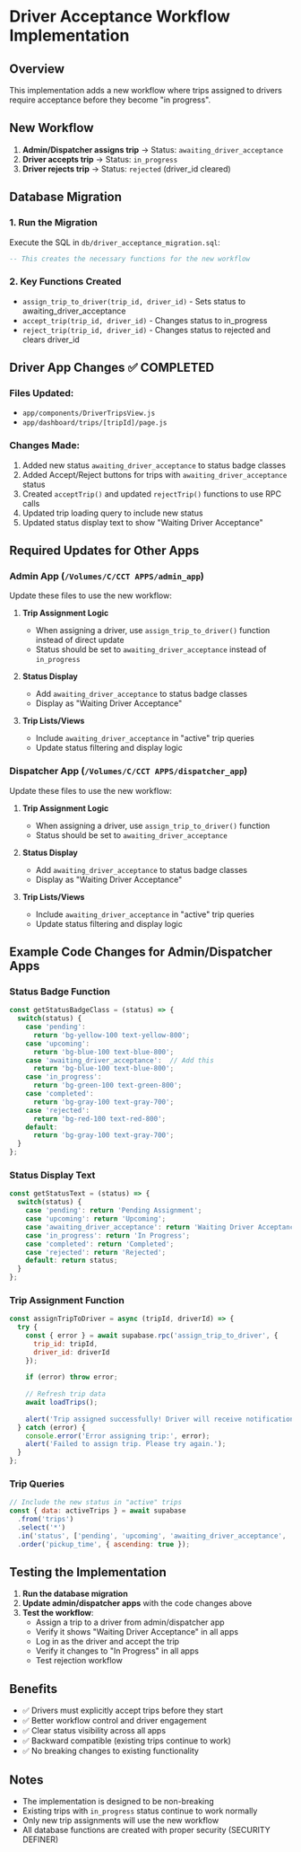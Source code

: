 # Driver Acceptance Workflow Implementation

## Overview
This implementation adds a new workflow where trips assigned to drivers require acceptance before they become "in progress".

## New Workflow
1. **Admin/Dispatcher assigns trip** → Status: `awaiting_driver_acceptance`
2. **Driver accepts trip** → Status: `in_progress`
3. **Driver rejects trip** → Status: `rejected` (driver_id cleared)

## Database Migration

### 1. Run the Migration
Execute the SQL in `db/driver_acceptance_migration.sql`:

```sql
-- This creates the necessary functions for the new workflow
```

### 2. Key Functions Created
- `assign_trip_to_driver(trip_id, driver_id)` - Sets status to awaiting_driver_acceptance
- `accept_trip(trip_id, driver_id)` - Changes status to in_progress
- `reject_trip(trip_id, driver_id)` - Changes status to rejected and clears driver_id

## Driver App Changes ✅ COMPLETED

### Files Updated:
- `app/components/DriverTripsView.js`
- `app/dashboard/trips/[tripId]/page.js`

### Changes Made:
1. Added new status `awaiting_driver_acceptance` to status badge classes
2. Added Accept/Reject buttons for trips with `awaiting_driver_acceptance` status
3. Created `acceptTrip()` and updated `rejectTrip()` functions to use RPC calls
4. Updated trip loading query to include new status
5. Updated status display text to show "Waiting Driver Acceptance"

## Required Updates for Other Apps

### Admin App (`/Volumes/C/CCT APPS/admin_app`)
Update these files to use the new workflow:

1. **Trip Assignment Logic**
   - When assigning a driver, use `assign_trip_to_driver()` function instead of direct update
   - Status should be set to `awaiting_driver_acceptance` instead of `in_progress`

2. **Status Display**
   - Add `awaiting_driver_acceptance` to status badge classes
   - Display as "Waiting Driver Acceptance"

3. **Trip Lists/Views**
   - Include `awaiting_driver_acceptance` in "active" trip queries
   - Update status filtering and display logic

### Dispatcher App (`/Volumes/C/CCT APPS/dispatcher_app`)
Update these files to use the new workflow:

1. **Trip Assignment Logic**
   - When assigning a driver, use `assign_trip_to_driver()` function
   - Status should be set to `awaiting_driver_acceptance`

2. **Status Display**
   - Add `awaiting_driver_acceptance` to status badge classes
   - Display as "Waiting Driver Acceptance"

3. **Trip Lists/Views**
   - Include `awaiting_driver_acceptance` in "active" trip queries
   - Update status filtering and display logic

## Example Code Changes for Admin/Dispatcher Apps

### Status Badge Function
```javascript
const getStatusBadgeClass = (status) => {
  switch(status) {
    case 'pending':
      return 'bg-yellow-100 text-yellow-800';
    case 'upcoming':
      return 'bg-blue-100 text-blue-800';
    case 'awaiting_driver_acceptance':  // Add this
      return 'bg-blue-100 text-blue-800';
    case 'in_progress':
      return 'bg-green-100 text-green-800';
    case 'completed':
      return 'bg-gray-100 text-gray-700';
    case 'rejected':
      return 'bg-red-100 text-red-800';
    default:
      return 'bg-gray-100 text-gray-700';
  }
};
```

### Status Display Text
```javascript
const getStatusText = (status) => {
  switch(status) {
    case 'pending': return 'Pending Assignment';
    case 'upcoming': return 'Upcoming';
    case 'awaiting_driver_acceptance': return 'Waiting Driver Acceptance';  // Add this
    case 'in_progress': return 'In Progress';
    case 'completed': return 'Completed';
    case 'rejected': return 'Rejected';
    default: return status;
  }
};
```

### Trip Assignment Function
```javascript
const assignTripToDriver = async (tripId, driverId) => {
  try {
    const { error } = await supabase.rpc('assign_trip_to_driver', {
      trip_id: tripId,
      driver_id: driverId
    });
    
    if (error) throw error;
    
    // Refresh trip data
    await loadTrips();
    
    alert('Trip assigned successfully! Driver will receive notification to accept.');
  } catch (error) {
    console.error('Error assigning trip:', error);
    alert('Failed to assign trip. Please try again.');
  }
};
```

### Trip Queries
```javascript
// Include the new status in "active" trips
const { data: activeTrips } = await supabase
  .from('trips')
  .select('*')
  .in('status', ['pending', 'upcoming', 'awaiting_driver_acceptance', 'in_progress'])
  .order('pickup_time', { ascending: true });
```

## Testing the Implementation

1. **Run the database migration**
2. **Update admin/dispatcher apps** with the code changes above
3. **Test the workflow**:
   - Assign a trip to a driver from admin/dispatcher app
   - Verify it shows "Waiting Driver Acceptance" in all apps
   - Log in as the driver and accept the trip
   - Verify it changes to "In Progress" in all apps
   - Test rejection workflow

## Benefits

- ✅ Drivers must explicitly accept trips before they start
- ✅ Better workflow control and driver engagement
- ✅ Clear status visibility across all apps
- ✅ Backward compatible (existing trips continue to work)
- ✅ No breaking changes to existing functionality

## Notes

- The implementation is designed to be non-breaking
- Existing trips with `in_progress` status continue to work normally
- Only new trip assignments will use the new workflow
- All database functions are created with proper security (SECURITY DEFINER)